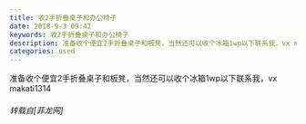 ```yaml
---
title: 收2手折叠桌子和办公椅子
date: 2018-9-3 09:42
keywords: 收2手折叠桌子和办公椅子
description: 准备收个便宜2手折叠桌子和板凳，当然还可以收个冰箱1wp以下联系我，vx makati1314
categories: used
---
```

<td class="t_f" id="postmessage_1718042">

准备收个便宜2手折叠桌子和板凳，当然还可以收个冰箱1wp以下联系我，vx makati1314</td>
###### 转载自[菲龙网]